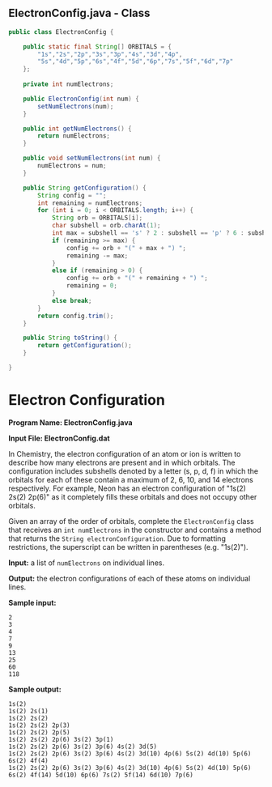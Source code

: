 ## ElectronConfig.java - Class

```java
public class ElectronConfig {

    public static final String[] ORBITALS = {
        "1s","2s","2p","3s","3p","4s","3d","4p",
        "5s","4d","5p","6s","4f","5d","6p","7s","5f","6d","7p"
    };
    
    private int numElectrons;

    public ElectronConfig(int num) {
        setNumElectrons(num);
    }

    public int getNumElectrons() {
        return numElectrons;
    }

    public void setNumElectrons(int num) {
        numElectrons = num;
    }

    public String getConfiguration() {
        String config = "";
        int remaining = numElectrons;
        for (int i = 0; i < ORBITALS.length; i++) {
            String orb = ORBITALS[i];
            char subshell = orb.charAt(1);
            int max = subshell == 's' ? 2 : subshell == 'p' ? 6 : subshell == 'd' ? 10 : 14;
            if (remaining >= max) {
                config += orb + "(" + max + ") ";
                remaining -= max;
            }
            else if (remaining > 0) {
                config += orb + "(" + remaining + ") ";
                remaining = 0;
            }
            else break;
        }
        return config.trim();
    }

    public String toString() {
        return getConfiguration();
    }

}
```

# Electron Configuration

**Program Name: ElectronConfig.java**

**Input File: ElectronConfig.dat**

In Chemistry, the electron configuration of an atom or ion is written to describe how many electrons are present and in which orbitals. The configuration includes subshells denoted by a letter (s, p, d, f) in which the orbitals for each of these contain a maximum of 2, 6, 10, and 14 electrons respectively. For example, Neon has an electron configuration of "1s(2) 2s(2) 2p(6)" as it completely fills these orbitals and does not occupy other orbitals.

Given an array of the order of orbitals, complete the `ElectronConfig` class that receives an `int numElectrons` in the constructor and contains a method that returns the `String electronConfiguration`. Due to formatting restrictions, the superscript can be written in parentheses (e.g. "1s(2)").

**Input:** a list of `numElectrons` on individual lines.

**Output:** the electron configurations of each of these atoms on individual lines.

**Sample input:**
```
2
3
4
7
9
13
25
60
118
```

**Sample output:**
```
1s(2)
1s(2) 2s(1)
1s(2) 2s(2)
1s(2) 2s(2) 2p(3)
1s(2) 2s(2) 2p(5)
1s(2) 2s(2) 2p(6) 3s(2) 3p(1)
1s(2) 2s(2) 2p(6) 3s(2) 3p(6) 4s(2) 3d(5)
1s(2) 2s(2) 2p(6) 3s(2) 3p(6) 4s(2) 3d(10) 4p(6) 5s(2) 4d(10) 5p(6) 6s(2) 4f(4)
1s(2) 2s(2) 2p(6) 3s(2) 3p(6) 4s(2) 3d(10) 4p(6) 5s(2) 4d(10) 5p(6) 6s(2) 4f(14) 5d(10) 6p(6) 7s(2) 5f(14) 6d(10) 7p(6)
```

